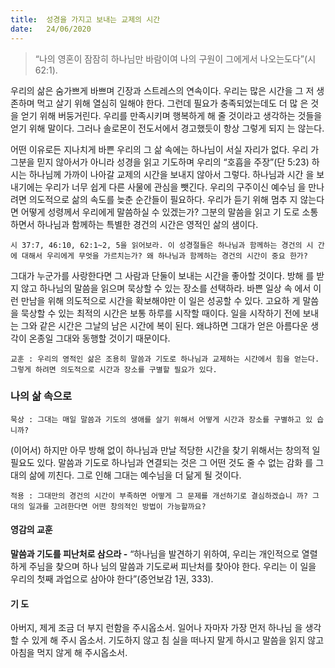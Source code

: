 ```yaml
---
title:  성경을 가지고 보내는 교제의 시간
date:   24/06/2020
---
```


> <p></p>
> “나의 영혼이 잠잠히 하나님만 바람이여 나의 구원이 그에게서 나오는도다”(시 62:1).

우리의 삶은 숨가쁘게 바쁘며 긴장과 스트레스의 연속이다. 우리는 많은 시간을 그
저 생존하며 먹고 살기 위해 열심히 일해야 한다. 그런데 필요가 충족되었는데도 더 많
은 것을 얻기 위해 버둥거린다. 우리를 만족시키며 행복하게 해 줄 것이라고 생각하는
것들을 얻기 위해 말이다. 그러나 솔로몬이 전도서에서 경고했듯이 항상 그렇게 되지
는 않는다.

어떤 이유로든 지나치게 바쁜 우리의 그 삶 속에는 하나님이 서실 자리가 없다. 우리
가 그분을 믿지 않아서가 아니라 성경을 읽고 기도하며 우리의 “호흡을 주장”(단 5:23)
하시는 하나님께 가까이 나아갈 교제의 시간을 보내지 않아서 그렇다. 하나님과 시간
을 보내기에는 우리가 너무 쉽게 다른 사물에 관심을 뺏긴다. 우리의 구주이신 예수님
을 만나려면 의도적으로 삶의 속도를 늦춘 순간들이 필요하다. 우리가 듣기 위해 멈추
지 않는다면 어떻게 성령께서 우리에게 말씀하실 수 있겠는가? 그분의 말씀을 읽고 기
도로 소통하면서 하나님과 함께하는 특별한 경건의 시간은 영적인 삶의 샘이다.

`시 37:7, 46:10, 62:1~2, 5을 읽어보라. 이 성경절들은 하나님과 함께하는 경건의 시
간에 대해서 우리에게 무엇을 가르치는가? 왜 하나님과 함께하는 경건의 시간이 중요
한가?`

그대가 누군가를 사랑한다면 그 사람과 단둘이 보내는 시간을 좋아할 것이다. 방해
를 받지 않고 하나님의 말씀을 읽으며 묵상할 수 있는 장소를 선택하라. 바쁜 일상 속
에서 이런 만남을 위해 의도적으로 시간을 확보해야만 이 일은 성공할 수 있다. 고요하
게 말씀을 묵상할 수 있는 최적의 시간은 보통 하루를 시작할 때이다. 일을 시작하기
전에 보내는 그와 같은 시간은 그날의 남은 시간에 복이 된다. 왜냐하면 그대가 얻은
아름다운 생각이 온종일 그대와 동행할 것이기 때문이다.

`교훈 : 우리의 영적인 삶은 조용히 말씀과 기도로 하나님과 교제하는 시간에서 힘을
     얻는다. 그렇게 하려면 의도적으로 시간과 장소를 구별할 필요가 있다.`

### 나의 삶 속으로

`묵상 : 그대는 매일 말씀과 기도의 생애를 살기 위해서 어떻게 시간과 장소를 구별하고 있
습니까?`

(이어서) 하지만 아무 방해 없이 하나님과 만날 적당한 시간을 찾기 위해서는 창의적
일 필요도 있다. 말씀과 기도로 하나님과 연결되는 것은 그 어떤 것도 줄 수 없는 감화
를 그대의 삶에 끼친다. 그로 인해 그대는 예수님을 더 닮게 될 것이다.

`적용 : 그대만의 경건의 시간이 부족하면 어떻게 그 문제를 개선하기로 결심하겠습니
까? 그대의 일과를 고려한다면 어떤 창의적인 방법이 가능할까요?`

#### 영감의 교훈

**말씀과 기도를 피난처로 삼으라 -** “하나님을 발견하기
위하여, 우리는 개인적으로 열렬하게 주님을 찾으며 하나
님의 말씀과 기도로써 피난처를 찾아야 한다. 우리는 이
일을 우리의 첫째 과업으로 삼아야 한다”(증언보감 1권,
333).

#### 기 도

아버지, 제게 조금 더 부지
런함을 주시옵소서. 일어나
자마자 가장 먼저 하나님
을 생각할 수 있게 해 주시
옵소서. 기도하지 않고 침
실을 떠나지 말게 하시고
말씀을 읽지 않고 아침을
먹지 않게 해 주시옵소서.